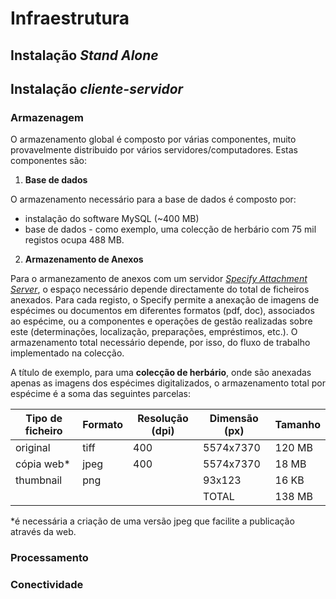 # Infraestrutura

## Instalação *Stand Alone*

## Instalação *cliente-servidor*

### Armazenagem

O armazenamento global é composto por várias componentes, muito provavelmente distribuido por vários servidores/computadores. Estas componentes são:

1. __Base de dados__

O armazenamento necessário para a base de dados é composto por:
- instalação do software MySQL (~400 MB)
- base de dados - como exemplo, uma colecção de herbário com 75 mil registos ocupa 488 MB.

2. __Armazenamento de Anexos__

Para o armanezamento de anexos com um servidor [_Specify Attachment Server_](https://github.com/specify/web-asset-server), o espaço necessário depende directamente do total de ficheiros anexados. Para cada registo, o Specify permite a anexação de imagens de espécimes ou documentos em diferentes formatos (pdf, doc), associados ao espécime, ou a componentes e operações de gestão realizadas sobre este (determinações, localização, preparações, empréstimos, etc.). O armazenamento total necessário depende, por isso, do fluxo de trabalho implementado na colecção.

A título de exemplo, para uma __colecção de herbário__, onde são anexadas apenas as imagens dos espécimes digitalizados, o armazenamento total por espécime é a soma das seguintes parcelas:

| Tipo de ficheiro | Formato | Resolução (dpi) | Dimensão  (px)  | Tamanho |
|------------------|---------|-----------------|-----------------|---------|
| original         | tiff    | 400             | 5574x7370       |  120 MB |
| cópia web*       | jpeg    | 400             | 5574x7370       |   18 MB |
| thumbnail        | png     |                 | 93x123          |   16 KB |
|                  |         |                 |           TOTAL |  138 MB |

*é necessária a criação de uma versão jpeg que facilite a publicação através da web.

### Processamento

### Conectividade

